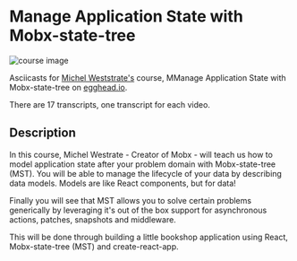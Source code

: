 # Manage Application State with Mobx-state-tree

![course image](https://d2eip9sf3oo6c2.cloudfront.net/series/square_covers/000/000/169/full/EGH_MobxStateTree.png)

Asciicasts for [Michel Weststrate's](https://egghead.io/instructors/michel-weststrate) course, MManage Application State with Mobx-state-tree on [egghead.io](https://egghead.io/courses/manage-application-state-with-mobx-state-tree).

There are 17 transcripts, one transcript for each video.

## Description

In this course, Michel Westrate - Creator of Mobx - will teach us how to model application state after your problem domain with Mobx-state-tree (MST). You will be able to manage the lifecycle of your data by describing data models. Models are like React components, but for data!

Finally you will see that MST allows you to solve certain problems generically by leveraging it's out of the box support for asynchronous actions, patches, snapshots and middleware.

This will be done through building a little bookshop application using React, Mobx-state-tree (MST) and create-react-app.